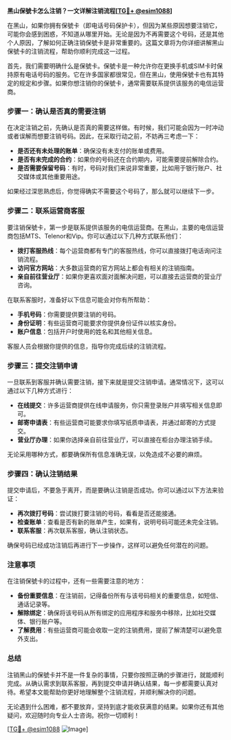 **黑山保號卡怎么注销？一文详解注销流程[[TG💪+ @esim1088](https://t.me/s/esim1088)]**

在黑山，如果你拥有保號卡（即电话号码保护卡），但因为某些原因想要注销它，可能你会感到困惑，不知道从哪里开始。无论是因为不再需要这个号码，还是其他个人原因，了解如何正确注销保號卡是非常重要的。这篇文章将为你详细讲解黑山保號卡的注销流程，帮助你顺利完成这一过程。

首先，我们需要明确什么是保號卡。保號卡是一种允许你在更换手机或SIM卡时保持原有电话号码的服务。它在许多国家都很常见，但在黑山，使用保號卡也有其特定的规定和步骤。如果你想注销你的保號卡，通常需要联系提供该服务的电信运营商。

### 步骤一：确认是否真的需要注销

在决定注销之前，先确认是否真的需要这样做。有时候，我们可能会因为一时冲动或者误解而想要注销号码。因此，在采取行动之前，不妨再三考虑一下：

- **是否还有未处理的账单**：确保没有未支付的账单或费用。
- **是否有未完成的合约**：如果你的号码还在合约期内，可能需要提前解除合约。
- **是否需要保留号码**：有时，号码对我们来说非常重要，比如用于银行账户、社交媒体或其他重要用途。

如果经过深思熟虑后，你觉得确实不需要这个号码了，那么就可以继续下一步。

### 步骤二：联系运营商客服

要注销保號卡，第一步是联系提供该服务的电信运营商。在黑山，主要的电信运营商包括MTS、Telenor和Vip。你可以通过以下几种方式联系他们：

- **拨打客服热线**：每个运营商都有专门的客服热线，你可以直接拨打电话询问注销流程。
- **访问官方网站**：大多数运营商的官方网站上都会有相关的注销指南。
- **亲自前往营业厅**：如果你更喜欢面对面解决问题，可以直接去运营商的营业厅咨询。

在联系客服时，准备好以下信息可能会对你有所帮助：

- **手机号码**：你需要提供要注销的号码。
- **身份证明**：有些运营商可能要求你提供身份证件以核实身份。
- **账户信息**：包括开户时使用的姓名和其他相关信息。

客服人员会根据你提供的信息，指导你完成后续的注销流程。

### 步骤三：提交注销申请

一旦联系到客服并确认需要注销，接下来就是提交注销申请。通常情况下，这可以通过以下几种方式进行：

- **在线提交**：许多运营商提供在线申请服务，你只需登录账户并填写相关信息即可。
- **邮寄申请表**：有些运营商可能要求你填写纸质申请表，并通过邮寄的方式提交。
- **营业厅办理**：如果你选择亲自前往营业厅，可以直接在柜台办理注销手续。

无论采用哪种方式，都要确保所有信息准确无误，以免造成不必要的麻烦。

### 步骤四：确认注销结果

提交申请后，不要急于离开，而是要确认注销是否成功。你可以通过以下方法来验证：

- **再次拨打号码**：尝试拨打要注销的号码，看看是否还能接通。
- **检查账单**：查看是否有新的账单产生，如果有，说明号码可能还未完全注销。
- **联系客服**：再次联系客服，确认注销状态。

确保号码已经成功注销后再进行下一步操作，这样可以避免任何潜在的问题。

### 注意事项

在注销保號卡的过程中，还有一些需要注意的地方：

- **备份重要信息**：在注销前，记得备份所有与该号码相关的重要信息，如短信、通话记录等。
- **解除绑定**：确保将该号码从所有绑定的应用程序和服务中移除，比如社交媒体、银行账户等。
- **了解费用**：有些运营商可能会收取一定的注销费用，提前了解清楚可以避免意外支出。

### 总结

注销黑山的保號卡并不是一件复杂的事情，只要你按照正确的步骤进行，就能顺利完成。从确认需求到联系客服，再到提交申请并确认结果，每一步都需要认真对待。希望本文能帮助你更好地理解整个注销流程，并顺利解决你的问题。

无论遇到什么困难，都不要放弃，坚持到底才能收获满意的结果。如果你还有其他疑问，欢迎随时向专业人士咨询。祝你一切顺利！

[[TG💪+ @esim1088](https://t.me/s/esim1088) ![Image](https://i.postimg.cc/4NQfJmqS/Snipaste-2025-05-13-00-14-12.png)]